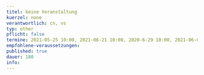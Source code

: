 ```yaml
---
titel: keine Veranstaltung
kuerzel: none
verantwortlich: cn, vs
typ: other
pflicht: false
termine: 2021-05-25 10:00, 2021-06-21 10:00, 2020-6-29 10:00, 2021-06-06 10:00, 2021-06-13 10:00, 2021-06-20 10:00, 2021-01-26 10:00
empfohlene-voraussetzungen: 
published: true
dauer: 180
info: 
---
```


